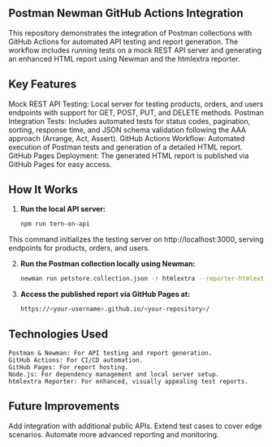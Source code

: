 ## Postman Newman GitHub Actions Integration

This repository demonstrates the integration of Postman collections with GitHub Actions for automated API testing and report generation. The workflow includes running tests on a mock REST API server and generating an enhanced HTML report using Newman and the htmlextra reporter.

## Key Features

Mock REST API Testing: Local server for testing products, orders, and users endpoints with support for GET, POST, PUT, and DELETE methods.
Postman Integration Tests: Includes automated tests for status codes, pagination, sorting, response time, and JSON schema validation following the AAA approach (Arrange, Act, Assert).
GitHub Actions Workflow: Automated execution of Postman tests and generation of a detailed HTML report.
GitHub Pages Deployment: The generated HTML report is published via GitHub Pages for easy access.

## How It Works
1. **Run the local API server:**
    ```bash
    npm run tern-on-api
This command initializes the testing server on http://localhost:3000, serving endpoints for products, orders, and users.

2. **Run the Postman collection locally using Newman:**
    ```bash
    newman run petstore.collection.json -r htmlextra --reporter-htmlextra-export docs/index.html

3. **Access the published report via GitHub Pages at:**
    ```bash
    https://<your-username>.github.io/<your-repository>/

## Technologies Used
    Postman & Newman: For API testing and report generation.
    GitHub Actions: For CI/CD automation.
    GitHub Pages: For report hosting.
    Node.js: For dependency management and local server setup.
    htmlextra Reporter: For enhanced, visually appealing test reports.

## Future Improvements
Add integration with additional public APIs.
Extend test cases to cover edge scenarios.
Automate more advanced reporting and monitoring.